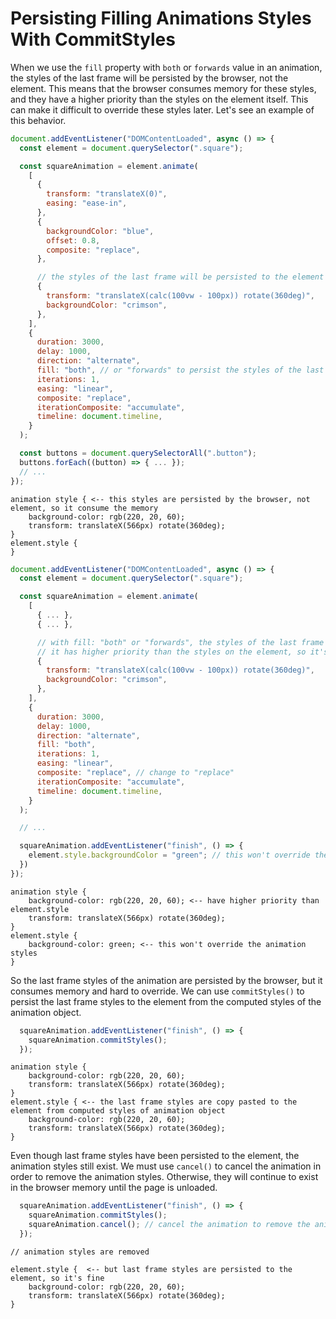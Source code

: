 # Persisting Filling Animations Styles With CommitStyles

When we use the `fill` property with `both` or `forwards` value in an animation, the styles of the last frame will be persisted by the browser, not the element. This means that the browser consumes memory for these styles, and they have a higher priority than the styles on the element itself. This can make it difficult to override these styles later. Let's see an example of this behavior.

```js
document.addEventListener("DOMContentLoaded", async () => {
  const element = document.querySelector(".square");

  const squareAnimation = element.animate(
    [
      {
        transform: "translateX(0)",
        easing: "ease-in",
      },
      {
        backgroundColor: "blue",
        offset: 0.8,
        composite: "replace",
      },

      // the styles of the last frame will be persisted to the element
      {
        transform: "translateX(calc(100vw - 100px)) rotate(360deg)",
        backgroundColor: "crimson",
      },
    ],
    {
      duration: 3000,
      delay: 1000,
      direction: "alternate",
      fill: "both", // or "forwards" to persist the styles of the last frame to the element
      iterations: 1,
      easing: "linear",
      composite: "replace",
      iterationComposite: "accumulate",
      timeline: document.timeline,
    }
  );

  const buttons = document.querySelectorAll(".button");
  buttons.forEach((button) => { ... });
  // ...
});
```


```
animation style { <-- this styles are persisted by the browser, not element, so it consume the memory
    background-color: rgb(220, 20, 60);
    transform: translateX(566px) rotate(360deg);
}
element.style {
}
```

```js
document.addEventListener("DOMContentLoaded", async () => {
  const element = document.querySelector(".square");

  const squareAnimation = element.animate(
    [
      { ... },
      { ... },

      // with fill: "both" or "forwards", the styles of the last frame will be persisted by the browser
      // it has higher priority than the styles on the element, so it's hard to be overridden
      {
        transform: "translateX(calc(100vw - 100px)) rotate(360deg)",
        backgroundColor: "crimson",
      },
    ],
    {
      duration: 3000,
      delay: 1000,
      direction: "alternate",
      fill: "both",
      iterations: 1,
      easing: "linear",
      composite: "replace", // change to "replace"
      iterationComposite: "accumulate",
      timeline: document.timeline,
    }
  );

  // ...

  squareAnimation.addEventListener("finish", () => {
    element.style.backgroundColor = "green"; // this won't override the animation styles
  })
});
```

```
animation style {
    background-color: rgb(220, 20, 60); <-- have higher priority than element.style
    transform: translateX(566px) rotate(360deg);
}
element.style {
    background-color: green; <-- this won't override the animation styles
}
```

So the last frame styles of the animation are persisted by the browser, but it consumes memory and hard to override. We can use `commitStyles()` to persist the last frame styles to the element from the computed styles of the animation object.

```js
  squareAnimation.addEventListener("finish", () => {
    squareAnimation.commitStyles();
  });
```


```
animation style {
    background-color: rgb(220, 20, 60);
    transform: translateX(566px) rotate(360deg);
}
element.style { <-- the last frame styles are copy pasted to the element from computed styles of animation object
    background-color: rgb(220, 20, 60);
    transform: translateX(566px) rotate(360deg);
}
```

Even though last frame styles have been persisted to the element, the animation styles still exist. We must use `cancel()` to cancel the animation in order to remove the animation styles. Otherwise, they will continue to exist in the browser memory until the page is unloaded.

```js
  squareAnimation.addEventListener("finish", () => {
    squareAnimation.commitStyles();
    squareAnimation.cancel(); // cancel the animation to remove the animation styles
  });
```


```
// animation styles are removed

element.style {  <-- but last frame styles are persisted to the element, so it's fine
    background-color: rgb(220, 20, 60);
    transform: translateX(566px) rotate(360deg);
}
```
